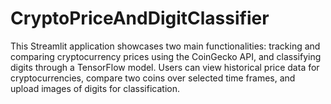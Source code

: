 # CryptoPriceAndDigitClassifier
 This Streamlit application showcases two main functionalities: tracking and comparing cryptocurrency prices using the CoinGecko API, and classifying digits through a TensorFlow model. Users can view historical price data for cryptocurrencies, compare two coins over selected time frames, and upload images of digits for classification.
